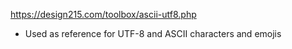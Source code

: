 https://design215.com/toolbox/ascii-utf8.php 
- Used as reference for UTF-8 and ASCII characters and emojis